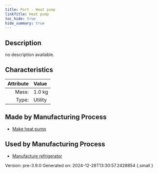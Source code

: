 ```yaml
---
title: Part - Heat pump
linkTitle: Heat pump
toc_hide: true
hide_summary: true
---
```


## Description
no description available.

## Characteristics

| Attribute      | Value |
|--------:|:------|
|Mass:|1.0 kg|
|Type:|Utility|

## Made by Manufacturing Process

- [Make heat pump](/docs/definitions/process/make-heat-pump)

## Used by Manufacturing Process

- [Manufacture refrigerator](/docs/definitions/process/manufacture-refrigerator)


Version: pre-3.9.0 Generated on: 2024-12-28T13:30:57.2428854
{.small }


